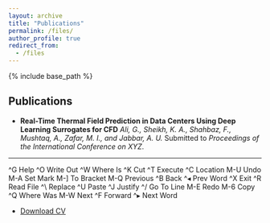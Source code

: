 ```yaml
---
layout: archive
title: "Publications"
permalink: /files/
author_profile: true
redirect_from:
  - /files
---
```


{% include base_path %}

## Publications

- **Real-Time Thermal Field Prediction in Data Centers Using Deep Learning Surrogates for CFD**
  *Ali, G., Sheikh, K. A., Shahbaz, F., Mushtaq, A., Zafar, M. I., and Jabbar, A. U.*
  Submitted to *Proceedings of the International Conference on XYZ*.

---









































^G Help          ^O Write Out     ^W Where Is      ^K Cut           ^T Execute       ^C Location      M-U Undo         M-A Set Mark     M-] To Bracket   M-Q Previous     ^B Back          ^◂ Prev Word
^X Exit          ^R Read File     ^\ Replace       ^U Paste         ^J Justify       ^/ Go To Line    M-E Redo         M-6 Copy         ^Q Where Was     M-W Next         ^F Forward       ^▸ Next Word


- [Download CV](https://gulzarali19.github.io/files/Gulzar_Ali_CV.pdf)
